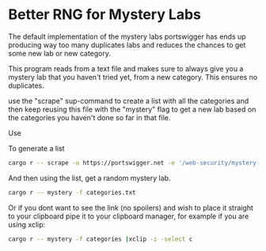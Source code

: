 # Better RNG for Mystery Labs

The default implementation of the mystery labs portswigger has ends up producing way too many duplicates labs and reduces the chances to get some new lab or new category.

This program reads from a text file and makes sure to always give you a mystery lab that you haven't tried yet, from a new category. This ensures no duplicates.

use the "scrape" sup-command to create a list with all the categories and then keep reusing this file with the "mystery" flag to get a new lab based on the categories you haven't done so far in that file. 

Use

To generate a list
```bash
cargo r -- scrape -u https://portswigger.net -e '/web-security/mystery-lab-challenge' -f categories.txt
```

And then using the list, get a random mystery lab.
```bash
cargo r -- mystery -f categories.txt
```

Or if you dont want to see the link (no spoilers) and wish to place it straight to your clipboard pipe it to your clipboard manager, for example if you are using xclip:
```bash
cargo r -- mystery -f categories |xclip -i -select c
```